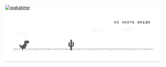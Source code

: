 [![wakatime](https://wakatime.com/badge/user/62f4e275-b1db-4879-a110-079426aee4ae.svg)](https://wakatime.com/@62f4e275-b1db-4879-a110-079426aee4ae)
<a>
  <picture>
    <source media="(prefers-color-scheme: dark)" srcset="./img/dino-dark.gif" />
    <source media="(prefers-color-scheme: light)" srcset="./img/dino.gif" />
    <img alt="https://monkeylabs.com" src="./img/dino.gif" />
  </picture>
</a>
